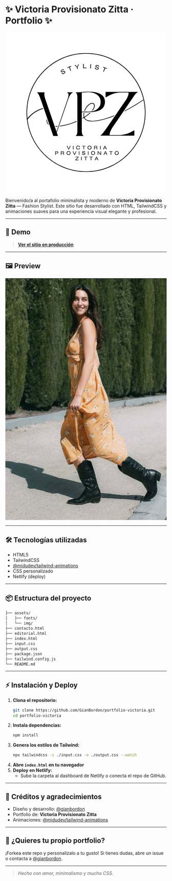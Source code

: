 # ✨ Victoria Provisionato Zitta · Portfolio ✨

![Preview del Portfolio](assets/img/logo.png)

Bienvenido/a al portafolio minimalista y moderno de **Victoria Provisionato Zitta** — Fashion Stylist. Este sitio fue desarrollado con HTML, TailwindCSS y animaciones suaves para una experiencia visual elegante y profesional.

---

## 🚀 Demo

> **[Ver el sitio en producción](https://tu-link-en-netlify.com)**

---

## 🖼️ Preview

![Preview de la Home](assets/img/foto7.jpg)

---

## 🛠️ Tecnologías utilizadas

- HTML5
- TailwindCSS
- [@midudev/tailwind-animations](https://github.com/midudev/tailwind-animations)
- CSS personalizado
- Netlify (deploy)

---

## 📦 Estructura del proyecto

```
├── assets/
│   ├── fonts/
│   └── img/
├── contacto.html
├── editorial.html
├── index.html
├── input.css
├── output.css
├── package.json
├── tailwind.config.js
└── README.md
```

---

## ⚡ Instalación y Deploy

1. **Clona el repositorio:**
   ```bash
   git clone https://github.com/GianBordon/portfolio-victoria.git
   cd portfolio-victoria
   ```
2. **Instala dependencias:**
   ```bash
   npm install
   ```
3. **Genera los estilos de Tailwind:**
   ```bash
   npx tailwindcss -i ./input.css -o ./output.css --watch
   ```
4. **Abre `index.html` en tu navegador**
5. **Deploy en Netlify:**
   - Sube la carpeta al dashboard de Netlify o conecta el repo de GitHub.

---

## 🎨 Créditos y agradecimientos

- Diseño y desarrollo: [@gianbordon](https://github.com/GianBordon)
- Portfolio de: **Victoria Provisionato Zitta**
- Animaciones: [@midudev/tailwind-animations](https://github.com/midudev/tailwind-animations)

---

## 📸 ¿Quieres tu propio portfolio?

¡Forkea este repo y personalízalo a tu gusto! Si tienes dudas, abre un issue o contacta a [@gianbordon](https://github.com/GianBordon).

---

> _Hecho con amor, minimalismo y mucho CSS._ 